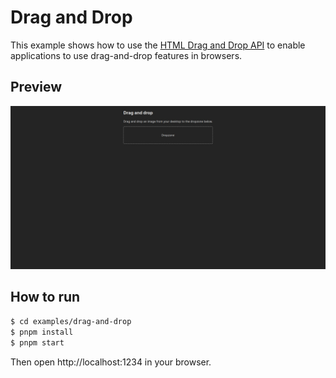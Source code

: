 # Drag and Drop

This example shows how to use the [HTML Drag and Drop API](https://developer.mozilla.org/en-US/docs/Web/API/HTML_Drag_and_Drop_API) to enable applications to use drag-and-drop features in browsers.

## Preview

<img src="../../.github/drag-and-drop-preview.png" width="640" alt="Drag and Drop preview" />

## How to run

```bash
$ cd examples/drag-and-drop
$ pnpm install
$ pnpm start
```

Then open http://localhost:1234 in your browser.
